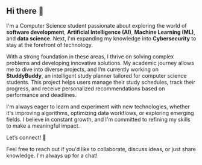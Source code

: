 ## Hi there 👋

I'm a Computer Science student passionate about exploring the world of **software development**, **Artificial Intelligence (AI)**, **Machine Learning (ML)**, and **data science**. Next, I'm expanding my knowledge into **Cybersecurity** to stay at the forefront of technology.

With a strong foundation in these areas, I thrive on solving complex problems and developing innovative solutions. My academic journey allows me to dive into diverse projects, and I’m currently working on **StuddyBuddy**, an intelligent study planner tailored for computer science students. This project helps users manage their study schedules, track their progress, and receive personalized recommendations based on performance and deadlines.

I'm always eager to learn and experiment with new technologies, whether it's improving algorithms, optimizing data workflows, or exploring emerging fields. I believe in constant growth, and I'm committed to refining my skills to make a meaningful impact.

Let’s connect! 🤝

Feel free to reach out if you'd like to collaborate, discuss ideas, or just share knowledge. I'm always up for a chat!

<!--
**sachaloeb/sachaloeb** is a ✨ _special_ ✨ repository because its `README.md` (this file) appears on your GitHub profile.

Here are some ideas to get you started:

- 🔭 I’m currently working on ...
- 🌱 I’m currently learning ...
- 👯 I’m looking to collaborate on ...
- 🤔 I’m looking for help with ...
- 💬 Ask me about ...
- 📫 How to reach me: ...
- 😄 Pronouns: ...
- ⚡ Fun fact: ...
-->
